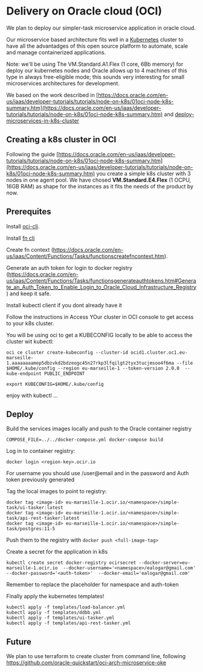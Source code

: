 # Delivery on Oracle cloud (OCI)

We plan to deploy our simpler-task microservice application in oracle cloud.

Our microservice based architecture fits well in a [Kubernetes](https://kubernetes.io/es/) cluster to have all the advantadges of this open source platform to automate, scale and manage containerized applications.

Note: we'll be using The VM.Standard.A1.Flex (1 core, 6Bb memory) for deploy our kubernetes nodes and Oracle allows up to 4 machines of this type in always free-eligible mode; this sounds very interesting for small microservices architectures for development.

We based on the work described in [https://docs.oracle.com/en-us/iaas/developer-tutorials/tutorials/node-on-k8s/01oci-node-k8s-summary.htm](https://docs.oracle.com/en-us/iaas/developer-tutorials/tutorials/node-on-k8s/01oci-node-k8s-summary.htm) and [deploy-microservices-in-k8s-cluster](https://docs.oracle.com/en/solutions/deploy-microservices/index.html#GUID-3BB86E87-11C6-4DF1-8CA9-1FD385A9B9E9)


## Creating a k8s cluster in OCI

Following the guide [https://docs.oracle.com/en-us/iaas/developer-tutorials/tutorials/node-on-k8s/01oci-node-k8s-summary.htm](https://docs.oracle.com/en-us/iaas/developer-tutorials/tutorials/node-on-k8s/01oci-node-k8s-summary.htm) you create a simple k8s cluster with 3 nodes in one agent pool. We have chosed **VM.Standard.E4.Flex** (1 OCPU, 16GB RAM) as shape for the instances as it fits the needs of the product by now.


## Prerequites

Install [oci-cli](https://docs.oracle.com/en-us/iaas/Content/API/SDKDocs/cliinstall.htm).

Install [fn cli](https://docs.oracle.com/en-us/iaas/Content/Functions/Tasks/functionsinstallfncli.htm)

Create fn context (https://docs.oracle.com/en-us/iaas/Content/Functions/Tasks/functionscreatefncontext.htm).

Generate an auth token for login to docker registry (https://docs.oracle.com/en-us/iaas/Content/Functions/Tasks/functionsgenerateauthtokens.htm#Generate_an_Auth_Token_to_Enable_Login_to_Oracle_Cloud_Infrastructure_Registry) and keep it safe.

Install kubectl client if you dont already have it

Follow the instructions in Access YOur cluster in OCI console to get access to your k8s cluster.

You will be using oci to get a KUBECONFIG locally to be able to access the cluster wit kubectl:

```
oci ce cluster create-kubeconfig --cluster-id ocid1.cluster.oc1.eu-marseille-1.aaaaaaaamep5dbzvkd2bdzeogc45n27rkp3lfqilgt2tyx3tucjmsoo4f6ma --file $HOME/.kube/config --region eu-marseille-1 --token-version 2.0.0  --kube-endpoint PUBLIC_ENDPOINT
```

```
export KUBECONFIG=$HOME/.kube/config
```

enjoy with kubectl ...


## Deploy

Build the services images locally and push to the Oracle container registry

```
COMPOSE_FILE=../../docker-compose.yml docker-compose build
```

Log in to container registry:
```
docker login <region-key>.ocir.io
```
For username you should use <Object Storage Namespace>/user@email and in the password and Auth token previously generated

Tag the local images to point to registry:

```
docker tag <image-id> eu-marseille-1.ocir.io/<namespace>/simple-task/ui-tasker:latest
docker tag <image-id> eu-marseille-1.ocir.io/<namespace>/simple-task/api-rest-tasker:latest
docker tag <image-id> eu-marseille-1.ocir.io/<namespace>/simple-task/postgres:11-5
```

Push them to the registry with ```docker push <full-image-tag>```

Create a secret for the application in k8s

```
kubectl create secret docker-registry ocirsecret --docker-server=eu-marseille-1.ocir.io  --docker-username='<namespace>/ealogar@gmail.com' --docker-password='<auth-token>'  --docker-email='ealogar@gmail.com'
```

Remember to replace the placeholder for namespace and auth-token

Finally apply the kubernetes templates!

```
kubectl apply -f templates/load-balancer.yml
kubectl apply -f templates/ddbb.yml
kubectl apply -f templates/ui-tasker.yml
kubectl apply -f templates/api-rest-tasker.yml
```

## Future

We plan to use terraform to create cluster from command line, following https://github.com/oracle-quickstart/oci-arch-microservice-oke
